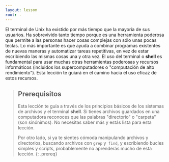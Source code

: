 ```yaml
---
layout: lesson
root: .
---
```


El terminal de Unix ha existido por más tiempo que la mayoría de sus usuarios.
Ha sobrevivido tanto tiempo porque es una herramienta poderosa
que permite a las personas hacer cosas complejas con sólo unas pocas teclas.
Lo más importante es que ayuda a combinar programas existentes de nuevas maneras
y automatizar tareas repetitivas, en vez de estar escribiendo las mismas cosas una y otra vez.
El uso del terminal o **shell** es fundamental para usar muchas otras herramientas poderosas
y recursos informáticos (incluidos los supercomputadores o "computación de alto rendimiento").
Esta lección te guiará en el camino hacia el uso eficaz de estos recursos.

> ## Prerequisitos
> 
> Esta lección te guía a través de los principios básicos de los sistemas de archivos y
> el terminal **shell**. Si tienes archivos guardados en una computadora reconoces que
> las palabras "directorio" o "carpeta" (son sinónimos). No necesitas saber más y 
> estás lista para esta lección.
>
> Por otro lado, si ya te sientes cómoda manipulando archivos y directorios,
> buscando archivos con `grep` y` find`, y escribiendo bucles simples
> y scripts, probablemente no aprenderás mucho de esta lección.
{: .prereq}